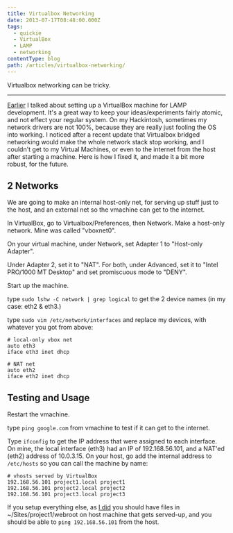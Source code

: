 ```yaml
---
title: Virtualbox Networking
date: 2013-07-17T08:48:00.000Z
tags:
  - quickie
  - VirtualBox
  - LAMP
  - networking
contentType: blog
path: /articles/virtualbox-networking/
---
```


Virtualbox networking can be tricky.

---

[Earlier](/articles/easy-dev-environment/) I talked about setting up a VirtualBox machine for LAMP development.  It's a great way to keep your ideas/experiments fairly atomic, and not effect your regular system.  On my Hackintosh, sometimes my network drivers are not 100%, because they are really just fooling the OS into working.  I noticed after a recent update that Virtualbox bridged networking would make the whole network stack stop working, and I couldn't get to my Virtual Machines, or even to the internet from the host after starting a machine.  Here is how I fixed it, and made it a bit more robust, for the future.

## 2 Networks

We are going to make an internal host-only net, for serving up stuff just to the host, and an external net so the vmachine can get to the internet.

In VirtualBox, go to Virtualbox/Preferences, then Network.  Make a host-only network. Mine was called "vboxnet0".

On your virtual machine, under Network, set Adapter 1 to "Host-only Adapter".

Under Adapter 2, set it to "NAT". For both, under Advanced, set it to "Intel PRO/1000 MT Desktop" and set promiscuous mode to "DENY".

Start up the machine.

type `sudo lshw -C network | grep logical` to get the 2 device names (in my case: eth2 & eth3.)

type `sudo vim /etc/network/interfaces` and replace my devices, with whatever you got from above:

    # local-only vbox net
    auto eth3
    iface eth3 inet dhcp

    # NAT net
    auto eth2
    iface eth2 inet dhcp

## Testing and Usage

Restart the vmachine.

type `ping google.com` from vmachine to test if it can get to the internet.

Type `ifconfig` to get the IP address that were assigned to each interface. On mine, the local interface (eth3) had an IP of 192.168.56.101, and a NAT'ed (eth2) address of 10.0.3.15. On your host, go add the internal address to `/etc/hosts` so you can call the machine by name:

    # vhosts served by VirtualBox
    192.168.56.101 project1.local project1
    192.168.56.101 project2.local project2
    192.168.56.101 project3.local project3

If you setup everything else, as [I did](/articles/easy-dev-environment/) you should have files in ~/Sites/project1/webroot on host machine that gets served-up, and you should be able to `ping 192.168.56.101` from the host.
    


